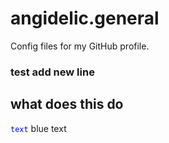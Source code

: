 # angidelic.general
Config files for my GitHub profile.
### test add new line
## what does this do
<code style="color : blue">text</code> blue text
